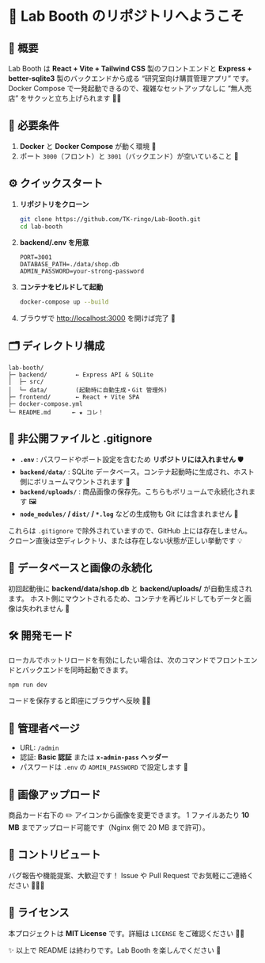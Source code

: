 # 🎉 Lab Booth のリポジトリへようこそ

## 🌟 概要

Lab Booth は **React + Vite + Tailwind CSS** 製のフロントエンドと **Express + better-sqlite3** 製のバックエンドから成る “研究室向け購買管理アプリ” です。Docker Compose で一発起動できるので、複雑なセットアップなしに “無人売店” をサクッと立ち上げられます 🏪✨

## 🚀 必要条件

1. **Docker** と **Docker Compose** が動く環境 🐳
2. ポート `3000`（フロント）と `3001`（バックエンド）が空いていること 🔌

## ⚙️ クイックスタート

1. **リポジトリをクローン**

   ```bash
   git clone https://github.com/TK-ringo/Lab-Booth.git
   cd lab-booth
   ```

2. **backend/.env を用意**

   ```
   PORT=3001
   DATABASE_PATH=./data/shop.db
   ADMIN_PASSWORD=your-strong-password
   ```

3. **コンテナをビルドして起動**

   ```bash
   docker-compose up --build
   ```

4. ブラウザで [http://localhost:3000](http://localhost:3000) を開けば完了 🎈

## 🗂️ ディレクトリ構成

```
lab-booth/
├─ backend/        ← Express API & SQLite
│  ├─ src/
│  └─ data/        (起動時に自動生成・Git 管理外)
├─ frontend/       ← React + Vite SPA
├─ docker-compose.yml
└─ README.md      ← ★ コレ！
```

## 🔐 非公開ファイルと .gitignore

- **`.env`** : パスワードやポート設定を含むため **リポジトリには入れません** 🛡️
- **`backend/data/`** : SQLite データベース。コンテナ起動時に生成され、ホスト側にボリュームマウントされます 📂
- **`backend/uploads/`** : 商品画像の保存先。こちらもボリュームで永続化されます 🖼️
- **`node_modules/` / `dist/` / `*.log`** などの生成物も Git には含まれません 🚫

これらは `.gitignore` で除外されていますので、GitHub 上には存在しません。クローン直後は空ディレクトリ、または存在しない状態が正しい挙動です 💡

## 💾 データベースと画像の永続化

初回起動後に **backend/data/shop.db** と **backend/uploads/** が自動生成されます。
ホスト側にマウントされるため、コンテナを再ビルドしてもデータと画像は失われません 🤩

## 🛠️ 開発モード

ローカルでホットリロードを有効にしたい場合は、次のコマンドでフロントエンドとバックエンドを同時起動できます。

```bash
npm run dev
```

コードを保存すると即座にブラウザへ反映 🔄✨

## 📮 管理者ページ

- URL: `/admin`
- 認証: **Basic 認証** または **`x-admin-pass` ヘッダー**
- パスワードは `.env` の `ADMIN_PASSWORD` で設定します 🔑

## 🎨 画像アップロード

商品カード右下の ✏️ アイコンから画像を変更できます。
1 ファイルあたり **10 MB** までアップロード可能です（Nginx 側で 20 MB まで許可）。

## 🤝 コントリビュート

バグ報告や機能提案、大歓迎です！
Issue や Pull Request でお気軽にご連絡ください 🧑‍💻💬

## 📜 ライセンス

本プロジェクトは **MIT License** です。詳細は `LICENSE` をご確認ください 📄✨

✨ 以上で README は終わりです。Lab Booth を楽しんでください 🎉

